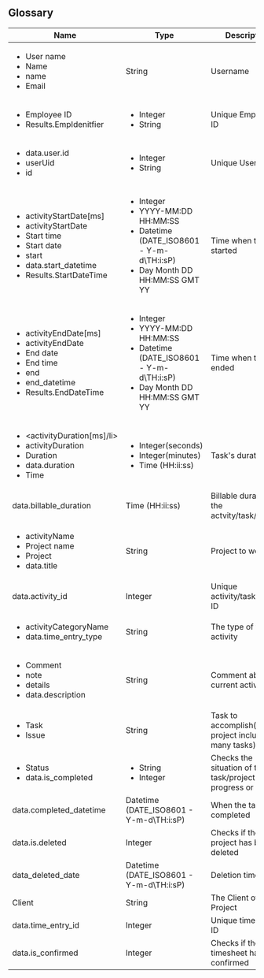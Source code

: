 ## Glossary

| Name | Type | Description | Example |  
| ---- | ---- | ---- | ---- |
|<ul><li>User name</li><li>Name</li><li>name</li><li>Email</li></ul> | String | Username | Test user | alex.malikov94@gmail.com |
|<ul><li>Employee ID</li><li>Results.EmpIdenitfier</li></ul>| <ul><li>Integer</li><li>String</li></ul> | Unique Employee ID | 1 |
|<ul><li>data.user.id</li><li>userUid</li><li>id</li> </ul> | <ul><li>Integer</li><li>String</li></ul> | Unique User ID | 1 |
| <ul><li>activityStartDate[ms]</li><li>activityStartDate</li><li>Start time</li><li>Start date</li><li>start</li><li>data.start_datetime</li><li> Results.StartDateTime</li></ul> | <ul><li>Integer</li><li>YYYY-MM:DD HH:MM:SS </li><li>Datetime (DATE_ISO8601 - Y-m-d\TH:i:sP)</li><li> Day Month DD HH:MM:SS GMT YY </li><ul> | Time when the task started | <ul><li> 1648217938740 </li><li>2022-03-18 09:39:19</li><li>2017-03-13T18:00:00+02:00</li><li> Fri Mar 25 15:09:38 GMT+01:00 2022 </li></ul>  |
|<ul><li>activityEndDate[ms]</li><li>activityEndDate</li><li>End date</li><li>End time</li><li>end</li><li>end_datetime</li><li>Results.EndDateTime </li></ul> | <ul><li>Integer</li><li>YYYY-MM:DD HH:MM:SS </li><li>Datetime (DATE_ISO8601 - Y-m-d\TH:i:sP)</li><li> Day Month DD HH:MM:SS GMT YY </li><ul>  | Time when the task ended | <ul><li> 1648217938740 </li><li>2022-03-18 09:40:00</li><li>2017-03-13T18:00:00+03:00</li><li> Fri Mar 25 15:09:38 GMT+01:00 2022 </li></ul>  |
| <ul><li><activityDuration[ms]/li><li>activityDuration</li><li>Duration</li><li>data.duration </li><li>Time</li></ul> | <ul><li>Integer(seconds)</li><li>Integer(minutes)</li><li>Time (HH:ii:ss) </li></ul> | Task's duration |  <ul><li>563947</li><li>10 min</li><li> 05:00:00 </li></ul> |
| data.billable_duration |Time (HH:ii:ss) | Billable duration of the actvity/task/project |  01:00:00   |
| <ul><li>activityName</li><li>Project name</li><li>Project</li><li> data.title</li><ul> | String | Project to work on  | Prejournal |
| data.activity_id | Integer | Unique activity/task/project  ID | 1 |  
| <ul><li>activityCategoryName</li><li>data.time_entry_type</li></ul> | String | The type of the activity | Professional |
| <ul><li>Comment</li><li>note</li><li>details</li><li>data.description</li></ul> | String | Comment about the current activity | Last task for today |
| <ul><li>Task</li><li>Issue</li><ul> | String  | Task to accomplish(A project includes many tasks) | Update database  |
| <ul><li>Status</li><li>data.is_completed</li></ul> | <ul><li>String</li><li>Integer</li></ul>  | Checks the situation of the task/project(in progress or not) | Unresolved |  
| data.completed_datetime |  Datetime (DATE_ISO8601 - Y-m-d\TH:i:sP)  | When the task completed | 2017-03-13T18:00:00+02:00 |
| data.is.deleted | Integer | Checks if the project has been deleted  | 0 |
| data_deleted_date | Datetime (DATE_ISO8601 - Y-m-d\TH:i:sP)| Deletion time | 2017-03-13T18:00    :00+02:00|
| Client | String | The Client of the Project | PonderSource |
| data.time_entry_id | Integer | Unique time entry ID | 1 |
|data.is_confirmed  | Integer | Checks if the timesheet has been confirmed | 1 |  
